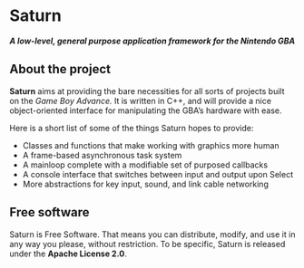 # Saturn

___A low-level, general purpose application framework for the Nintendo GBA___

## About the project

__Saturn__ aims at providing the bare necessities for all sorts of projects
built on the _Game Boy Advance._ It is written in C++, and will provide a nice
object-oriented interface for manipulating the GBA’s hardware with ease.

Here is a short list of some of the things Saturn hopes to provide:

- Classes and functions that make working with graphics more human
- A frame-based asynchronous task system
- A mainloop complete with a modifiable set of purposed callbacks
- A console interface that switches between input and output upon Select
- More abstractions for key input, sound, and link cable networking

## Free software

Saturn is Free Software. That means you can distribute, modify, and use it in
any way you please, without restriction. To be specific, Saturn is released
under the __Apache License 2.0__.
